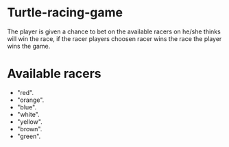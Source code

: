 # Turtle-racing-game

The player is given a chance to bet on the available racers on he/she thinks will win the race, if the racer players choosen racer wins the race the player wins the game.

# Available racers

* "red".
* "orange". 
* "blue".  
* "white". 
* "yellow". 
* "brown". 
* "green".
